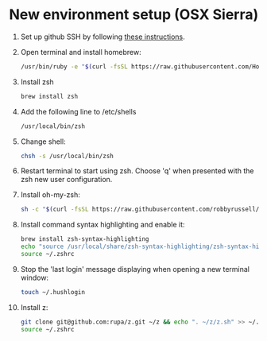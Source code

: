 # New environment setup (OSX Sierra)

1. Set up github SSH by following [these instructions](https://help.github.com/articles/generating-an-ssh-key/).

1. Open terminal and install homebrew:
   ```sh
   /usr/bin/ruby -e "$(curl -fsSL https://raw.githubusercontent.com/Homebrew/install/master/install)"
   ```

1. Install zsh
   ```sh
   brew install zsh
   ```

1. Add the following line to /etc/shells
   ```sh
   /usr/local/bin/zsh
   ```

1. Change shell:
   ```sh
   chsh -s /usr/local/bin/zsh
   ```

1. Restart terminal to start using zsh. Choose 'q' when presented with the zsh new user configuration.

1. Install oh-my-zsh:
   ```sh
   sh -c "$(curl -fsSL https://raw.githubusercontent.com/robbyrussell/oh-my-zsh/master/tools/install.sh)"
   ```

1. Install command syntax highlighting and enable it:
   ```sh
   brew install zsh-syntax-highlighting
   echo "source /usr/local/share/zsh-syntax-highlighting/zsh-syntax-highlighting.zsh" >> ~/.zshrc
   source ~/.zshrc
   ```

1. Stop the 'last login' message displaying when opening a new terminal window:
   ```sh
   touch ~/.hushlogin
   ```

1. Install z:
   ```sh
   git clone git@github.com:rupa/z.git ~/z && echo ". ~/z/z.sh" >> ~/.zshrc
   source ~/.zshrc
   ```

